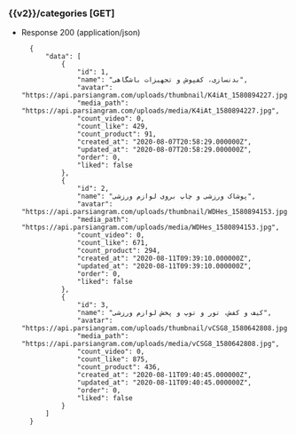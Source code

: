 ### {{v2}}/categories [GET]



        
+ Response 200 (application/json)

        {
            "data": [
                {
                    "id": 1,
                    "name": "بدنسازی، کفپوش و تجهیزات باشگاهی",
                    "avatar": "https://api.parsiangram.com/uploads/thumbnail/K4iAt_1580894227.jpg",
                    "media_path": "https://api.parsiangram.com/uploads/media/K4iAt_1580894227.jpg",
                    "count_video": 0,
                    "count_like": 429,
                    "count_product": 91,
                    "created_at": "2020-08-07T20:58:29.000000Z",
                    "updated_at": "2020-08-07T20:58:29.000000Z",
                    "order": 0,
                    "liked": false
                },
                {
                    "id": 2,
                    "name": "پوشاک ورزشی و چاپ بروی لوازم ورزشی",
                    "avatar": "https://api.parsiangram.com/uploads/thumbnail/WDHes_1580894153.jpg",
                    "media_path": "https://api.parsiangram.com/uploads/media/WDHes_1580894153.jpg",
                    "count_video": 0,
                    "count_like": 671,
                    "count_product": 294,
                    "created_at": "2020-08-11T09:39:10.000000Z",
                    "updated_at": "2020-08-11T09:39:10.000000Z",
                    "order": 0,
                    "liked": false
                },
                {
                    "id": 3,
                    "name": "کیف و کفش، تور و توپ و پخش لوازم ورزشی",
                    "avatar": "https://api.parsiangram.com/uploads/thumbnail/vCSG8_1580642808.jpg",
                    "media_path": "https://api.parsiangram.com/uploads/media/vCSG8_1580642808.jpg",
                    "count_video": 0,
                    "count_like": 875,
                    "count_product": 436,
                    "created_at": "2020-08-11T09:40:45.000000Z",
                    "updated_at": "2020-08-11T09:40:45.000000Z",
                    "order": 0,
                    "liked": false
                }
            ]
        }
